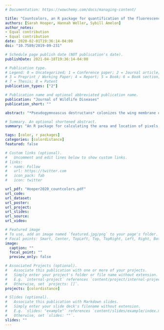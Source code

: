 ```yaml
---
# Documentation: https://wowchemy.com/docs/managing-content/

title: "Countcolors, an R package for quantification of the fluorescence emitted by Pseudogymnoascus destructans lesions on the wing membranes of hibernating bats"
authors: [Sarah Hooper, Hannah Weller, Sybill Amelon]
author_notes:
- Equal contribution
- Equal contribution
date: 2020-02-01T19:36:14-04:00
doi: "10.7589/2019-09-231"

# Schedule page publish date (NOT publication's date).
publishDate: 2021-04-18T19:36:14-04:00

# Publication type.
# Legend: 0 = Uncategorized; 1 = Conference paper; 2 = Journal article;
# 3 = Preprint / Working Paper; 4 = Report; 5 = Book; 6 = Book section;
# 7 = Thesis; 8 = Patent
publication_types: ["2"]

# Publication name and optional abbreviated publication name.
publication: "Journal of Wildlife Diseases"
publication_short: ""

abstract: "*Pseudogymnoascus destructans* colonizes the wing membrane of hibernating bats with the potential to form dense fungal hyphae aggregates within cupping erosions. These fungal cupping erosions emit a characteristic fluorescent orange-yellow color when the wing membrane is transilluminated with 385 nm ultraviolet (UV) light. The purpose of this study was to create and validate the R package, countcolors, for quantifying the distinct orange–yellow UV fluorescence in bat- wing membrane lesions caused by *P. destructans*. Validation of countcolors was completed by first quantifying the percent area of 20 2.5 $cm^2$ images. These generated images were of two known pixel colors ranging from 0% to 100% of the pixels. The countcolors package accurately measured the known proportion of a given color in each image. Next, 40 $2.5 cm^2$ sections of UV transilluminated photographs of little brown bat (*Myotis lucifugus*) wings were given to a single evaluator. The area of fluorescence was both manually measured and calculated using image analysis software and quantified with countcolors. There was good agreement between the two methods (Pearson’s correlation = 0.915); however, the manual use of imaging software showed a consistent negative bias. Reproducibility of the analysis methods was tested by providing the same images to naive evaluators who previously never used the software; no significant difference ($p< 0.099$) was found among evaluators. Using the R package `countcolors` takes less time than does manually measuring the fluorescence in image analysis software, and our results showed that countcolors can improve the accuracy when quantifying the area of *P. destructans* infection in bat wing-membranes."

# Summary. An optional shortened abstract.
summary: "An R package for calculating the area and location of pixels in color ranges in images, used to count the area of white-nose syndrome infection in bats."

tags: [color, r packages]
categories: [colordistance]
featured: false

# Custom links (optional).
#   Uncomment and edit lines below to show custom links.
# links:
# - name: Follow
#   url: https://twitter.com
#   icon_pack: fab
#   icon: twitter

url_pdf: "Hooper2020_countcolors.pdf"
url_code:
url_dataset:
url_poster:
url_project:
url_slides:
url_source:
url_video:

# Featured image
# To use, add an image named `featured.jpg/png` to your page's folder. 
# Focal points: Smart, Center, TopLeft, Top, TopRight, Left, Right, BottomLeft, Bottom, BottomRight.
image:
  caption: ""
  focal_point: ""
  preview_only: false

# Associated Projects (optional).
#   Associate this publication with one or more of your projects.
#   Simply enter your project's folder or file name without extension.
#   E.g. `internal-project` references `content/project/internal-project/index.md`.
#   Otherwise, set `projects: []`.
projects: [colordistance]

# Slides (optional).
#   Associate this publication with Markdown slides.
#   Simply enter your slide deck's filename without extension.
#   E.g. `slides: "example"` references `content/slides/example/index.md`.
#   Otherwise, set `slides: ""`.
slides: ""
---
```

